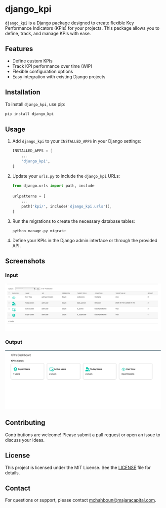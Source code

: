 # django_kpi

`django_kpi` is a Django package designed to create flexible Key Performance Indicators (KPIs) for your projects. This package allows you to define, track, and manage KPIs with ease.

## Features

- Define custom KPIs
- Track KPI performance over time (WIP)
- Flexible configuration options
- Easy integration with existing Django projects

## Installation

To install `django_kpi`, use pip:

```bash
pip install django_kpi
```

## Usage

1. Add `django_kpi` to your `INSTALLED_APPS` in your Django settings:

    ```python
    INSTALLED_APPS = [
        ...
        'django_kpi',
    ]
    ```

2. Update your `urls.py` to include the `django_kpi` URLs:

    ```python
    from django.urls import path, include

    urlpatterns = [
        ...
        path('kpi/', include('django_kpi.urls')),
    ]
    ```

3. Run the migrations to create the necessary database tables:

    ```bash
    python manage.py migrate
    ```

4. Define your KPIs in the Django admin interface or through the provided API.

## Screenshots

### Input

![Input](input.png)

### Output

![Output](output.png)

## Contributing

Contributions are welcome! Please submit a pull request or open an issue to discuss your ideas.

## License

This project is licensed under the MIT License. See the [LICENSE](LICENSE) file for details.

## Contact

For questions or support, please contact [mchahboun@majaracapital.com](mailto:mchahboun@majaracapital.com).
